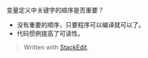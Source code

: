 变量定义中关键字的顺序是否重要？
- 没有重要的顺序，只要程序可以编译就可以了。
- 代码惯例提高了可读性。



> Written with [StackEdit](https://stackedit.io/).
<!--stackedit_data:
eyJoaXN0b3J5IjpbLTEzNDU0OTM4MjVdfQ==
-->
